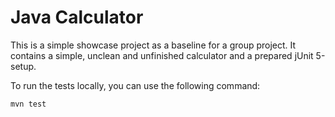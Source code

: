 # Java Calculator

This is a simple showcase project as a baseline for a group project. It contains a simple, unclean and unfinished calculator and a prepared jUnit 5-setup.

To run the tests locally, you can use the following command:

```mvn test```

